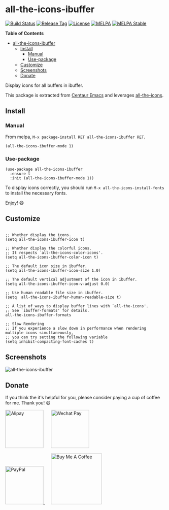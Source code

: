 # all-the-icons-ibuffer

[![Build Status](https://github.com/seagle0128/all-the-icons-ibuffer/workflows/CI/badge.svg?branch=master)](https://github.com/seagle0128/all-the-icons-ibuffer/actions)
[![Release Tag](https://img.shields.io/github/tag/seagle0128/all-the-icons-ibuffer.svg?label=Release)](https://github.com/seagle0128/all-the-icons-buffer/releases)
[![License](http://img.shields.io/:License-GPL3-blue.svg)](License)
[![MELPA](https://melpa.org/packages/all-the-icons-ibuffer-badge.svg)](https://melpa.org/#/all-the-icons-ibuffer)
[![MELPA Stable](https://stable.melpa.org/packages/all-the-icons-ibuffer-badge.svg)](https://stable.melpa.org/#/all-the-icons-ibuffer)

<!-- markdown-toc start - Don't edit this section. Run M-x markdown-toc-refresh-toc -->
**Table of Contents**

- [all-the-icons-ibuffer](#all-the-icons-ibuffer)
    - [Install](#install)
        - [Manual](#manual)
        - [Use-package](#use-package)
    - [Customize](#customize)
    - [Screenshots](#screenshots)
    - [Donate](#donate)

<!-- markdown-toc end -->

Display icons for all buffers in ibuffer.

This package is extracted from [Centaur
Emacs](https://github.com/seagle0128/.emacs.d) and leverages
[all-the-icons](https://github.com/domtronn/all-the-icons.el).

## Install

### Manual

From melpa, `M-x package-install RET all-the-icons-ibuffer RET`.

``` emacs-lisp
(all-the-icons-ibuffer-mode 1)
```

### Use-package

``` emacs-lisp
(use-package all-the-icons-ibuffer
  :ensure t
  :init (all-the-icons-ibuffer-mode 1))
```

To display icons correctly, you should run `M-x all-the-icons-install-fonts` to
install the necessary fonts.

Enjoy! :smile:

## Customize

``` emacs-lisp

;; Whether display the icons.
(setq all-the-icons-ibuffer-icon t)

;; Whether display the colorful icons.
;; It respects `all-the-icons-color-icons'.
(setq all-the-icons-ibuffer-color-icon t)

;; The default icon size in ibuffer.
(setq all-the-icons-ibuffer-icon-size 1.0)

;; The default vertical adjustment of the icon in ibuffer.
(setq all-the-icons-ibuffer-icon-v-adjust 0.0)

;; Use human readable file size in ibuffer.
(setq  all-the-icons-ibuffer-human-readable-size t)

;; A list of ways to display buffer lines with `all-the-icons'.
;; See `ibuffer-formats' for details.
all-the-icons-ibuffer-formats

;; Slow Rendering
;; If you experience a slow down in performance when rendering multiple icons simultaneously,
;; you can try setting the following variable
(setq inhibit-compacting-font-caches t)
```

## Screenshots

![all-the-icons-ibuffer](https://user-images.githubusercontent.com/140797/97093181-65867b00-167c-11eb-816c-0a96d69dcb94.png
"icons with ibuffer")

## Donate

If you think the it's helpful for you, please consider paying a cup of coffee
for me. Thank you! :smile:

<img
src="https://user-images.githubusercontent.com/140797/65818854-44204900-e248-11e9-9cc5-3e6339587cd8.png"
alt="Alipay" width="120"/>
&nbsp;&nbsp;&nbsp;&nbsp;
<img
src="https://user-images.githubusercontent.com/140797/65818844-366ac380-e248-11e9-931c-4bd872d0566b.png"
alt="Wechat Pay" width="120"/>

<a href="https://paypal.me/seagle0128" target="_blank">
<img
src="https://www.paypalobjects.com/digitalassets/c/website/marketing/apac/C2/logos-buttons/optimize/44_Grey_PayPal_Pill_Button.png"
alt="PayPal" width="120" />
</a>
&nbsp;&nbsp;&nbsp;&nbsp;
<a href="https://www.buymeacoffee.com/s9giES1" target="_blank">
<img src="https://cdn.buymeacoffee.com/buttons/default-orange.png" alt="Buy Me A Coffee"
width="160"/>
</a>
